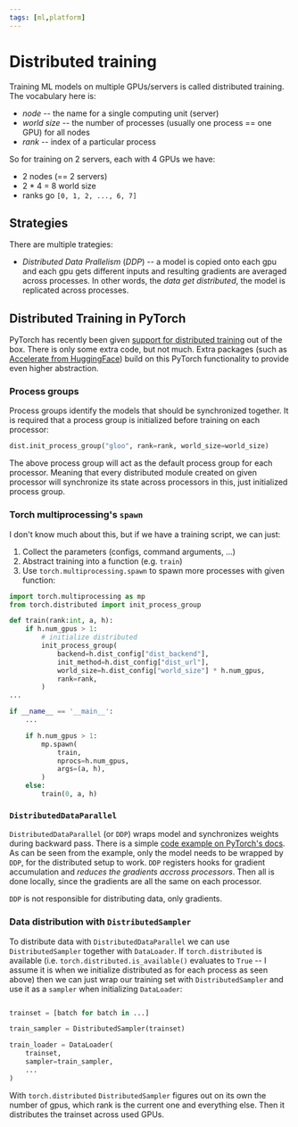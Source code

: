 ```yaml
---
tags: [ml,platform]
---
```


# Distributed training

Training ML models on multiple GPUs/servers is called distributed training. The
vocabulary here is:

- *node* -- the name for a single computing unit (server)
- *world size* -- the number of processes (usually one process == one GPU) for all nodes
- *rank* -- index of a particular process

So for training on 2 servers, each with 4 GPUs we have:

- 2 nodes (== 2 servers)
- 2 * 4 = 8 world size
- ranks go `[0, 1, 2, ..., 6, 7]`

## Strategies

There are multiple trategies:

- *Distributed Data Prallelism* (*DDP*) -- a model is copied onto each gpu and
  each gpu gets different inputs and resulting gradients are averaged across
  processes. In other words, the *data get distributed*, the model is replicated
  across processes.

## Distributed Training in PyTorch

PyTorch has recently been given [support for distributed
training](https://pytorch.org/tutorials/beginner/dist_overview.html) out of the
box. There is only some extra code, but not much. Extra packages (such as
[Accelerate from HuggingFace](https://huggingface.co/docs/accelerate/index))
build on this PyTorch functionality to provide even higher abstraction.

### Process groups

Process groups identify the models that should be synchronized together. It is
required that a process group is initialized before training on each processor:

```python
dist.init_process_group("gloo", rank=rank, world_size=world_size)
```

The above process group will act as the default process group for each
processor. Meaning that every distributed module created on given processor will
synchronize its state across processors in this, just initialized process group.

### Torch multiprocessing's `spawn`

I don't know much about this, but if we have a training script, we can just:

1. Collect the parameters (configs, command arguments, ...)
2. Abstract training into a function (e.g. `train`)
3. Use `torch.multiprocessing.spawn` to spawn more processes with given
   function:

```python
import torch.multiprocessing as mp
from torch.distributed import init_process_group

def train(rank:int, a, h):
    if h.num_gpus > 1:
        # initialize distributed
        init_process_group(
            backend=h.dist_config["dist_backend"],
            init_method=h.dist_config["dist_url"],
            world_size=h.dist_config["world_size"] * h.num_gpus,
            rank=rank,
        )
...

if __name__ == '__main__':
    ...

    if h.num_gpus > 1:
        mp.spawn(
            train,
            nprocs=h.num_gpus,
            args=(a, h),
        )
    else:
        train(0, a, h)
```

### `DistributedDataParallel`

`DistributedDataParallel` (or `DDP`) wraps model and synchronizes weights during
backward pass. There is a simple [code example on PyTorch's
docs](https://pytorch.org/docs/stable/notes/ddp.html#example). As can be seen
from the example, only the model needs to be wrapped by `DDP`, for the
distributed setup to work. `DDP` registers hooks for gradient accumulation and
*reduces the gradients accross processors*. Then all is done locally, since the
gradients are all the same on each processor.

`DDP` is not responsible for distributing data, only gradients.

### Data distribution with `DistributedSampler`

To distribute data with `DistributedDataParallel` we can use
`DistributedSampler` together with `DataLoader`. If `torch.distributed` is
available (i.e. `torch.distributed.is_available()` evaluates to `True` -- I
assume it is when we initialize distributed as for each process as seen above)
then we can just wrap our training set with `DistributedSampler` and use it as a
`sampler` when initializing `DataLoader`:


```python

trainset = [batch for batch in ...]

train_sampler = DistributedSampler(trainset)

train_loader = DataLoader(
    trainset,
    sampler=train_sampler,
    ...
)
```

With `torch.distributed` `DistributedSampler` figures out on its own the number
of gpus, which rank is the current one and everything else. Then it distributes
the trainset across used GPUs.
